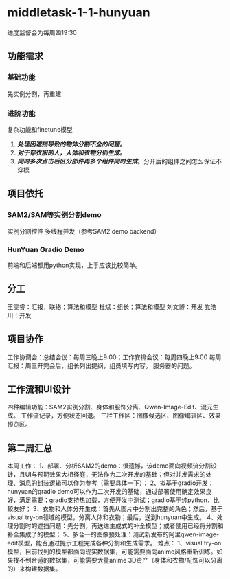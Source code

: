 # middletask-1-1-hunyuan
 进度监督会为每周四19:30
## 功能需求
### 基础功能
先实例分割，再重建
### 进阶功能
复杂功能和finetune模型
1. ***处理因遮挡导致的物体分割不全的问题。***
2. ***对于穿衣服的人，人体和衣物分别生成。***
3. ***同时多次点击后区分部件再多个组件同时生成***。分开后的组件之间怎么保证不穿模
## 项目依托
### SAM2/SAM等实例分割demo
实例分割控件
多线程并发（参考SAM2 demo backend）
### HunYuan Gradio Demo
前端和后端都用python实现，上手应该比较简单。
## 分工
王雯睿：汇报，联络；算法和模型
杜斌：组长；算法和模型
刘文博：开发
党浩川：开发
## 项目协作
工作协调会：总结会议：每周三晚上9:00；工作安排会议：每周四晚上9:00
每周汇报：周三开完会后，组长列出提纲，组员填写内容。
服务器的问题。
## 工作流和UI设计
四种编辑功能：SAM2实例分割、身体和服饰分离、Qwen-Image-Edit、混元生成。
工作流记录，方便状态回退。
三栏工作区：图像候选区、图像编辑区、效果预览区。
## 第二周汇总
本周工作：
1、部署、分析SAM2的demo：很遗憾，该demo面向视频流分割设计，且UI与预期效果大相径庭，无法作为二次开发的基础；但对并发需求的处理、消息的封装逻辑可以作为参考（需要具体一下）；
2、拟基于gradio开发：hunyuan的gradio demo可以作为二次开发的基础，通过部署使用确定效果良好，满足需要；gradio支持热加载，方便开发中测试；gradio基于纯python，比较友好；
3、衣物和人体分开生成：首先从图片中分割出完整的角色；然后，基于visual try-on领域的模型，分离人体和衣物；最后，送到hunyuan中生成。
4、处理分割时的遮挡问题：先分割，再送进生成式的补全模型；或者使用已经将分割和补全集成了的模型；
5、多合一的图像预处理：测试新发布的阿里qwen-image-edit模型，能否通过提示工程完成各种分割和生成需求。
难点：
1、visual try-on模型，目前找到的模型都面向现实数据集，可能需要面向anime风格重新训练。如果找不到合适的数据集，可能需要大量anime 3D资产（身体和衣物/配饰可以分离的）来构建数据集。